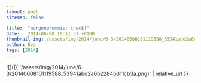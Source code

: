 ```yaml
---
layout: post
sitemap: false

title:  "morgonprommis: check!"
date:   2014-06-08 10:11:57 +0100
thumbnail-img: /assets/img/2014/june/6-3/20140608101119588_53941abd2a6b2284b311cb3a.png
author: Eva
tags: [2014]
---
```




![]({{ '/assets/img/2014/june/6-3/20140608101119588_53941abd2a6b2284b311cb3a.png)'  | relative_url }}

